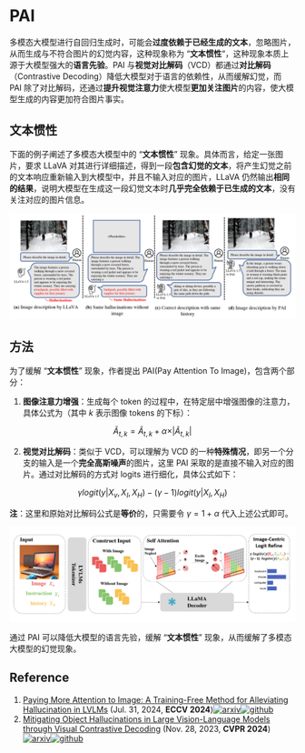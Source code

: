 # PAI

多模态大模型进行自回归生成时，可能会**过度依赖于已经生成的文本**，忽略图片，从而生成与不符合图片的幻觉内容，这种现象称为 “**文本惯性**“，这种现象本质上源于大模型强大的**语言先验**。PAI 与**视觉对比解码**（VCD）都通过**对比解码**（Contrastive Decoding）降低大模型对于语言的依赖性，从而缓解幻觉，而 PAI 除了对比解码，还通过**提升视觉注意力**使大模型**更加关注图片**的内容，使大模型生成的内容更加符合图片事实。



## 文本惯性

下面的例子阐述了多模态大模型中的 “**文本惯性**” 现象。具体而言，给定一张图片，要求 LLaVA 对其进行详细描述，得到一段**包含幻觉的文本**，将产生幻觉之前的文本响应重新输入到大模型中，并且不输入对应的图片，LLaVA 仍然输出**相同的结果**，说明大模型在生成这一段幻觉文本时**几乎完全依赖于已生成的文本**，没有关注对应的图片信息。

![text inertia examle](./assets/PAI-text-inertia-exapmle.png)



## 方法

为了缓解 “**文本惯性**” 现象，作者提出 PAI(Pay Attention To Image)，包含两个部分：

1. **图像注意力增强**：生成每个 token 的过程中，在特定层中增强图像的注意力，具体公式为（其中 $k$ 表示图像 tokens 的下标）：

```math
\widetilde{A}_{t,k}=\widetilde{A}_{t,k}+\alpha\times\vert\widetilde{A}_{t,k}\vert
```


2. **视觉对比解码**：类似于 VCD，可以理解为 VCD 的一种**特殊情况**，即另一个分支的输入是一个**完全高斯噪声**的图片，这里 PAI 采取的是直接不输入对应的图片。通过对比解码的方式对 logits 进行细化，具体公式如下：

```math
\gamma logit(y\vert X_v,X_I,X_H)-(\gamma-1)logit(y\vert X_I,X_H)
```

**注**：这里和原始对比解码公式是**等价**的，只需要令 $\gamma=1+\alpha$ 代入上述公式即可。

![PAI](./assets/PAI.png)

通过 PAI 可以降低大模型的语言先验，缓解 “**文本惯性**” 现象，从而缓解了多模态大模型的幻觉现象。

## Reference

1. [Paying More Attention to Image: A Training-Free Method for Alleviating Hallucination in LVLMs](https://arxiv.org/abs/2407.21771v1) (Jul. 31, 2024, **ECCV 2024**)[![arxiv](https://img.shields.io/badge/arXiv-b31b1b.svg)](https://arxiv.org/abs/2407.21771v1)[![github](https://img.shields.io/github/stars/LALBJ/PAI)](https://github.com/LALBJ/PAI)
2. [Mitigating Object Hallucinations in Large Vision-Language Models through Visual Contrastive Decoding](https://arxiv.org/abs/2311.16922) (Nov. 28, 2023, **CVPR 2024**)[![arxiv](https://img.shields.io/badge/arXiv-b31b1b.svg)](https://arxiv.org/abs/2311.16922)[![github](https://img.shields.io/github/stars/DAMO-NLP-SG/VCD)](https://github.com/DAMO-NLP-SG/VCD)

